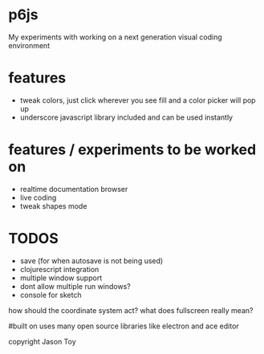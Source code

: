 # p6js
My experiments with working on a next generation visual coding environment


# features
* tweak colors, just click wherever you see fill and a color picker will pop up
* underscore javascript library included and can be used instantly

# features / experiments to be worked on
* realtime documentation browser
* live coding
* tweak shapes mode

# TODOS
* save (for when autosave is not being used)
* clojurescript integration
* multiple window support
* dont allow multiple run windows?
* console for sketch


how should the coordinate system act?
what does fullscreen really mean?

#built on 
uses many open source libraries like electron and ace editor

copyright Jason Toy
